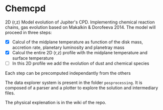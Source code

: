 # Chemcpd

2D (r,z) Model evolution of Jupiter's CPD. Implementing chemical reaction chains, gas  evolution based on Makalkin & Dorofeeva 2014. 
The model will proceed in three steps:
- [x] Calcul of the midplane temperature as function of the disk mass, accretion rate, planetary luminosity and planetray mass 
- [x] Calcul the entire 2D (r,z) profile with the midplane temperature and surface temperature
- [ ] In this 2D profile we add the evolution of dust and chemical species 

Each step can be precomputed independantly from the others 

The data explorer system is present in the folder `posprocessing`. It is composed of a parser and a plotter to explore the solution and intermediary files. 

The physical explenation is in the wiki of the repo. 
